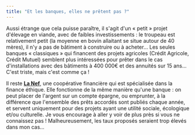 ```yaml
---
title: "Et les banques, elles ne prêtent pas ?"
---
```


Aussi étrange que cela puisse paraître, il s'agit d'un « petit » projet
d'élevage en viande, avec de faibles investissements : le troupeau est
relativement petit (la moyenne en bovin allaitant se situe autour de 40 mères),
il n'y a pas de bâtiment à construire ou à acheter… Les seules banques
« classiques » qui financent des projets agricoles (Crédit Agricole, Crédit
Mutuel) semblent plus intéressées pour prêter dans le cas d'installations avec
des bâtiments à 400 000€ et des annuités sur 15 ans… C'est triste, mais c'est
comme ça !

Il reste [**La Nef**](https://www.lanef.com), une coopérative financière qui
est spécialisée dans la finance éthique. Elle fonctionne de la même manière
qu'une banque : on peut placer de l'argent sur un compte épargne, ou emprunter,
à la différence que l'ensemble des prêts accordés sont publiés chaque année, et
servent uniquement pour des projets ayant une utilité sociale, écologique et/ou
culturelle. Je vous encourage à aller y voir de plus près si vous ne connaissez
pas ! Malheureusement, les taux proposés seraient trop élevés dans mon cas…
